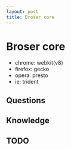```yaml
---
layout: post
title: Broser core
---
```



# Broser core
- chrome: webkit(v8)
- firefox: gecko
- opera: presto
- ie: trident
## Questions 
## Knowledge 
## TODO 

